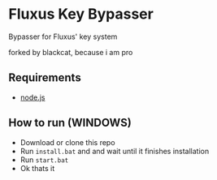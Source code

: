 # Fluxus Key Bypasser
Bypasser for Fluxus' key system


forked by blackcat, because i am pro

## Requirements
 - [node.js](https://nodejs.org/en)

## How to run (WINDOWS)
- Download or clone this repo
- Run `install.bat` and and wait until it finishes installation
- Run `start.bat`
- Ok thats it
